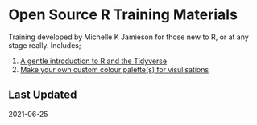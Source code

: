 # Open Source R Training Materials 

Training developed by Michelle K Jamieson for those new to R, or at any stage really. 
Includes;

1. [A gentle introduction to R and the Tidyverse](https://github.com/themichjam/training/tree/main/Genvisr)
2. [Make your own custom colour palette(s) for visulisations](https://github.com/themichjam/training/tree/main/custom_palette)

## Last Updated 

2021-06-25
